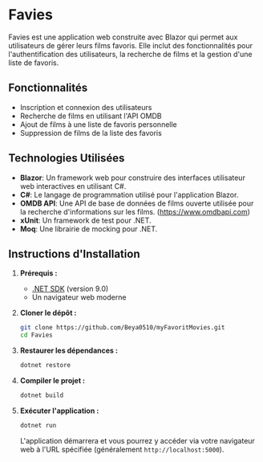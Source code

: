 # Favies

Favies est une application web construite avec Blazor qui permet aux utilisateurs de gérer leurs films favoris. Elle inclut des fonctionnalités pour l'authentification des utilisateurs, la recherche de films et la gestion d'une liste de favoris.

## Fonctionnalités

-   Inscription et connexion des utilisateurs
-   Recherche de films en utilisant l'API OMDB
-   Ajout de films à une liste de favoris personnelle
-   Suppression de films de la liste des favoris

## Technologies Utilisées

-   **Blazor**: Un framework web pour construire des interfaces utilisateur web interactives en utilisant C#.
-   **C#**: Le langage de programmation utilisé pour l'application Blazor.
-   **OMDB API**: Une API de base de données de films ouverte utilisée pour la recherche d'informations sur les films. (https://www.omdbapi.com)
-   **xUnit**: Un framework de test pour .NET.
-   **Moq**: Une librairie de mocking pour .NET.

## Instructions d'Installation

1.  **Prérequis :**
    -   [.NET SDK](https://dotnet.microsoft.com/download) (version 9.0)
    -   Un navigateur web moderne

2.  **Cloner le dépôt :**

    ```bash
    git clone https://github.com/Beya0510/myFavoritMovies.git
    cd Favies
    ```

3.  **Restaurer les dépendances :**

    ```bash
    dotnet restore
    ```

4.  **Compiler le projet :**

    ```bash
    dotnet build
    ```

5.  **Exécuter l'application :**

    ```bash
    dotnet run
    ```

    L'application démarrera et vous pourrez y accéder via votre navigateur web à l'URL spécifiée (généralement `http://localhost:5000`).